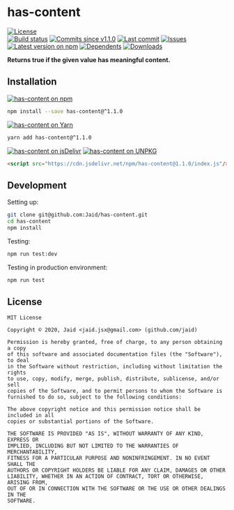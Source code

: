 # has-content


<a href="https://raw.githubusercontent.com/Jaid/has-content/master/license.txt"><img src="https://img.shields.io/github/license/Jaid/has-content?style=flat-square" alt="License"/></a>  
<a href="https://actions-badge.atrox.dev/Jaid/has-content/goto"><img src="https://img.shields.io/endpoint.svg?style=flat-square&url=https%3A%2F%2Factions-badge.atrox.dev%2FJaid%2Fhas-content%2Fbadge" alt="Build status"/></a> <a href="https://github.com/Jaid/has-content/commits"><img src="https://img.shields.io/github/commits-since/Jaid/has-content/v1.1.0?style=flat-square&logo=github" alt="Commits since v1.1.0"/></a> <a href="https://github.com/Jaid/has-content/commits"><img src="https://img.shields.io/github/last-commit/Jaid/has-content?style=flat-square&logo=github" alt="Last commit"/></a> <a href="https://github.com/Jaid/has-content/issues"><img src="https://img.shields.io/github/issues/Jaid/has-content?style=flat-square&logo=github" alt="Issues"/></a>  
<a href="https://npmjs.com/package/has-content"><img src="https://img.shields.io/npm/v/has-content?style=flat-square&logo=npm&label=latest%20version" alt="Latest version on npm"/></a> <a href="https://github.com/Jaid/has-content/network/dependents"><img src="https://img.shields.io/librariesio/dependents/npm/has-content?style=flat-square&logo=npm" alt="Dependents"/></a> <a href="https://npmjs.com/package/has-content"><img src="https://img.shields.io/npm/dm/has-content?style=flat-square&logo=npm" alt="Downloads"/></a>

**Returns true if the given value has meaningful content.**















## Installation
<a href="https://npmjs.com/package/has-content"><img src="https://img.shields.io/badge/npm-has--content-C23039?style=flat-square&logo=npm" alt="has-content on npm"/></a>
```bash
npm install --save has-content@^1.1.0
```
<a href="https://yarnpkg.com/package/has-content"><img src="https://img.shields.io/badge/Yarn-has--content-2F8CB7?style=flat-square&logo=yarn&logoColor=white" alt="has-content on Yarn"/></a>
```bash
yarn add has-content@^1.1.0
```
<a href="https://jsdelivr.com/package/npm/has-content/"><img src="https://img.shields.io/badge/jsDelivr-has--content-orange?style=flat-square&logo=html5&logoColor=white" alt="has-content on jsDelivr"/></a> <a href="https://unpkg.com/browse/has-content/"><img src="https://img.shields.io/badge/UNPKG-has--content-orange?style=flat-square&logo=html5&logoColor=white" alt="has-content on UNPKG"/></a>
```html
<script src="https://cdn.jsdelivr.net/npm/has-content@1.1.0/index.js"/>
```








## Development



Setting up:
```bash
git clone git@github.com:Jaid/has-content.git
cd has-content
npm install
```
Testing:
```bash
npm run test:dev
```
Testing in production environment:
```bash
npm run test
```


## License
```text
MIT License

Copyright © 2020, Jaid <jaid.jsx@gmail.com> (github.com/jaid)

Permission is hereby granted, free of charge, to any person obtaining a copy
of this software and associated documentation files (the "Software"), to deal
in the Software without restriction, including without limitation the rights
to use, copy, modify, merge, publish, distribute, sublicense, and/or sell
copies of the Software, and to permit persons to whom the Software is
furnished to do so, subject to the following conditions:

The above copyright notice and this permission notice shall be included in all
copies or substantial portions of the Software.

THE SOFTWARE IS PROVIDED "AS IS", WITHOUT WARRANTY OF ANY KIND, EXPRESS OR
IMPLIED, INCLUDING BUT NOT LIMITED TO THE WARRANTIES OF MERCHANTABILITY,
FITNESS FOR A PARTICULAR PURPOSE AND NONINFRINGEMENT. IN NO EVENT SHALL THE
AUTHORS OR COPYRIGHT HOLDERS BE LIABLE FOR ANY CLAIM, DAMAGES OR OTHER
LIABILITY, WHETHER IN AN ACTION OF CONTRACT, TORT OR OTHERWISE, ARISING FROM,
OUT OF OR IN CONNECTION WITH THE SOFTWARE OR THE USE OR OTHER DEALINGS IN THE
SOFTWARE.
```
